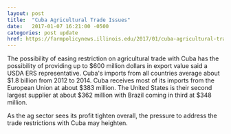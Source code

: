 ```yaml
---
layout: post
title:  "Cuba Agricultural Trade Issues"
date:   2017-01-07 16:21:00 -0500
categories: post update
href: https://farmpolicynews.illinois.edu/2017/01/cuba-agricultural-trade-issues/?utm_source=farmdoc+daily+and+Farm+Policy+News+Updates&utm_campaign=28d8bb488e-RSS_EMAIL_CAMPAIGN&utm_medium=email&utm_term=0_2caf2f9764-28d8bb488e-173675745
---
```

The possibility of easing restriction on agricultural trade with Cuba has the 
possibility of providing up to $600 million dollars in export value said a USDA
ERS representative.  Cuba's imports from all countries average about $1.8 
billion from 2012 to 2014.  Cuba receives most of its imports from the European
Union at about $383 million.  The United States is their second largest 
supplier at about $362 million with Brazil coming in third at $348 million.

As the ag sector sees its profit tighten overall, the pressure to address the 
trade restrictions with Cuba may heighten. 